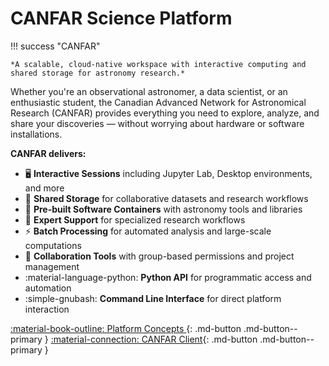 # CANFAR Science Platform

!!! success "CANFAR"
    
    *A scalable, cloud-native workspace with interactive computing and shared storage for astronomy research.*

Whether you're an observational astronomer, a data scientist, or an enthusiastic student, the Canadian Advanced Network for Astronomical Research (CANFAR) provides everything you need to explore, analyze, and share your discoveries — without worrying about hardware or software installations.

**CANFAR delivers:**

- 🖥️ **Interactive Sessions** including Jupyter Lab, Desktop environments, and more
- 💾 **Shared Storage** for collaborative datasets and research workflows
- 🐳 **Pre-built Software Containers** with astronomy tools and libraries
- 🔧 **Expert Support** for specialized research workflows
- ⚡ **Batch Processing** for automated analysis and large-scale computations
- 👥 **Collaboration Tools** with group-based permissions and project management
- :material-language-python: **Python API** for programmatic access and automation
- :simple-gnubash: **Command Line Interface** for direct platform interaction


[:material-book-outline: Platform Concepts ](platform/home.md){: .md-button .md-button--primary }
[:material-connection: CANFAR Client](client/home.md){: .md-button .md-button--primary }
